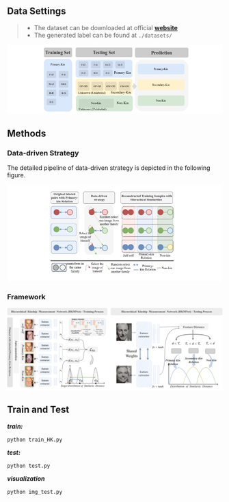 ## Data Settings
> - The dataset can be downloaded at official [**website**](https://web.northeastern.edu/smilelab/fiw/download.html)  
> - The generated label can be found at `./datasets/`
<center>
 <img src='./imgs/datasetting.png' >
</center>


## Methods
### Data-driven Strategy
The detailed pipeline of data-driven strategy is depicted in the following figure.
<center>
 <img src='./imgs/datadriven.png' >
</center>

### Framework
<center>
 <img src='./imgs/framework.png' >
</center>


## Train and Test
_**train:**_
```
python train_HK.py
```
_**test:**_
```
python test.py
```
_**visualization**_
```
python img_test.py
```



